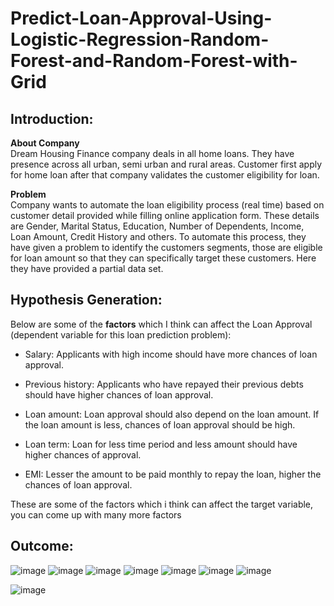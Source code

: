 # Predict-Loan-Approval-Using-Logistic-Regression-Random-Forest-and-Random-Forest-with-Grid

## Introduction:
__About Company__ <br>
Dream Housing Finance company deals in all home loans. They have presence across all urban, semi urban and rural areas. Customer first apply for home loan after that company validates the customer eligibility for loan.

__Problem__ <br>
Company wants to automate the loan eligibility process (real time) based on customer detail provided while filling online application form. These details are Gender, Marital Status, Education, Number of Dependents, Income, Loan Amount, Credit History and others. To automate this process, they have given a problem to identify the customers segments, those are eligible for loan amount so that they can specifically target these customers. Here they have provided a partial data set.

## Hypothesis Generation:

Below are some of the __factors__ which I think can affect the Loan Approval (dependent variable for this loan prediction problem):

- Salary: Applicants with high income should have more chances of loan approval.

- Previous history: Applicants who have repayed their previous debts should have higher chances of loan approval.

- Loan amount: Loan approval should also depend on the loan amount. If the loan amount is less, chances of loan approval should be high.

- Loan term: Loan for less time period and less amount should have higher chances of approval.

- EMI: Lesser the amount to be paid monthly to repay the loan, higher the chances of loan approval.

These are some of the factors which i think can affect the target variable, you can come up with many more factors

## Outcome:

![image](https://github.com/GiaBaoTranAnalyst/Predict-Loan-Approval-Using-Logistic-Regression-Random-Forest-and-Random-Forest-with-Grid/assets/132706047/248b5ba5-f44c-472b-a744-26ba07f32ba5)
![image](https://github.com/GiaBaoTranAnalyst/Predict-Loan-Approval-Using-Logistic-Regression-Random-Forest-and-Random-Forest-with-Grid/assets/132706047/f2254ccb-5d33-4f0a-b281-c197d432fef0)
![image](https://github.com/GiaBaoTranAnalyst/Predict-Loan-Approval-Using-Logistic-Regression-Random-Forest-and-Random-Forest-with-Grid/assets/132706047/4eb238b4-0ae2-48cd-9a07-e848527d38f4)
![image](https://github.com/GiaBaoTranAnalyst/Predict-Loan-Approval-Using-Logistic-Regression-Random-Forest-and-Random-Forest-with-Grid/assets/132706047/df989029-d2ef-4fae-8c56-8f806efdfcc5)
![image](https://github.com/GiaBaoTranAnalyst/Predict-Loan-Approval-Using-Logistic-Regression-Random-Forest-and-Random-Forest-with-Grid/assets/132706047/709d2d7f-95d0-4e3b-83b4-49c6bf5d8321)
![image](https://github.com/GiaBaoTranAnalyst/Predict-Loan-Approval-Using-Logistic-Regression-Random-Forest-and-Random-Forest-with-Grid/assets/132706047/106cc3cb-a86d-40cc-8ead-e3710b8b6113)
![image](https://github.com/GiaBaoTranAnalyst/Predict-Loan-Approval-Using-Logistic-Regression-Random-Forest-and-Random-Forest-with-Grid/assets/132706047/1e0db8a8-5c09-4b42-976f-14738f0f3a4b)

![image](https://github.com/GiaBaoTranAnalyst/Predict-Loan-Approval-Using-Logistic-Regression-Random-Forest-and-Random-Forest-with-Grid/assets/132706047/31a50d71-efdb-4528-be1d-fe3014c0c672)
